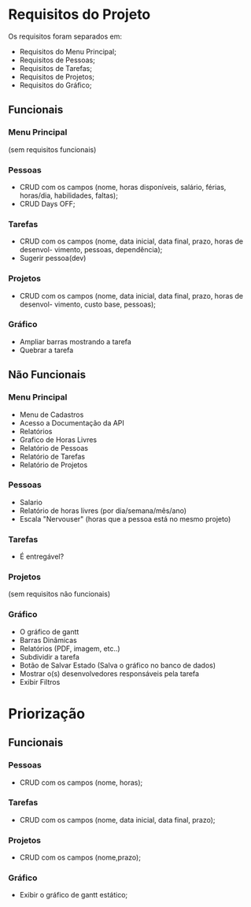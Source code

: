 # Requisitos do Projeto

Os requisitos foram separados em:
* Requisitos do Menu Principal;
* Requisitos de Pessoas;
* Requisitos de Tarefas;
* Requisitos de Projetos;
* Requisitos do Gráfico;

## Funcionais

### Menu Principal

(sem requisitos funcionais)

### Pessoas

* CRUD com os campos (nome, horas disponíveis, salário, férias, horas/dia, 
                      habilidades, faltas);
* CRUD Days OFF;

### Tarefas

* CRUD com os campos (nome, data inicial, data final, prazo, horas de desenvol-
                      vimento, pessoas, dependência);
* Sugerir pessoa(dev)

### Projetos

* CRUD com os campos (nome, data inicial, data final, prazo, horas de desenvol-
                      vimento, custo base, pessoas);

### Gráfico

* Ampliar barras mostrando a tarefa
* Quebrar a tarefa 

## Não Funcionais

### Menu Principal

* Menu de Cadastros
* Acesso a Documentação da API
* Relatórios
* Grafico de Horas Livres
* Relatório de Pessoas
* Relatório de Tarefas
* Relatório de Projetos

### Pessoas

* Salario
* Relatório de horas livres (por dia/semana/mês/ano)
* Escala "Nervouser" (horas que a pessoa está no mesmo projeto)

### Tarefas

* É entregável?

### Projetos

(sem requisitos não funcionais)

### Gráfico

* O gráfico de gantt
* Barras Dinâmicas
* Relatórios (PDF, imagem, etc..)
* Subdividir a tarefa
* Botão de Salvar Estado (Salva o gráfico no banco de dados)
* Mostrar o(s) desenvolvedores responsáveis pela tarefa
* Exibir Filtros

# Priorização

## Funcionais

### Pessoas

* CRUD com os campos (nome, horas);

### Tarefas

* CRUD com os campos (nome, data inicial, data final, prazo);

### Projetos

* CRUD com os campos (nome,prazo);

### Gráfico

* Exibir o gráfico de gantt estático;


